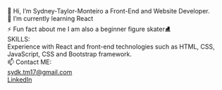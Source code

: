 <div>👋 Hi, I’m Sydney-Taylor-Monteiro a Front-End and Website Developer.</div>
<div>🌱 I’m currently learning React</div>
<div>⚡ Fun fact about me I am also a beginner figure skater⛸️</div>
<div>
  
</div>  
<div>SKILLS:</div>
<div>Experience with React and front-end technologies such as HTML, CSS, JavaScript, CSS and Bootstrap framework.</div>
 <div>
   
 </div> 
<div>📫 Contact ME:</div>
<div>
  <a href="sydk.tm17@gmail.com">sydk.tm17@gmail.com</a>
</div>
<div>
  <a href="https://www.linkedin.com/in/sydney-taylor-monteiro-5b3952231/?trk=opento_sprofile_details">LinkedIn</a>
</div>
